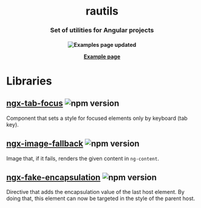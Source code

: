<h1 align="center"  style="border-bottom: none;">rautils</h1>

<h3 align="center">Set of utilities for Angular projects</h3>

<h4 align="center">

![Examples page updated](https://github.com/rautils/rautils/workflows/Update%20rautils%20page/badge.svg)

[Example page](https://rautils.github.io/rautils)

</h4>

# Libraries

## [ngx-tab-focus](https://github.com/rautils/rautils/tree/master/projects/ngx-tab-focus) ![npm version](https://badge.fury.io/js/%40rautils%2Fngx-tab-focus.svg)

Component that sets a style for focused elements only by keyboard (tab key).

## [ngx-image-fallback](https://github.com/rautils/rautils/tree/master/projects/ngx-image-fallback) ![npm version](https://badge.fury.io/js/%40rautils%2Fngx-image-fallback.svg)


Image that, if it fails, renders the given content in `ng-content`.


## [ngx-fake-encapsulation](https://github.com/rautils/rautils/tree/master/projects/ngx-fake-encapsulation) ![npm version](https://badge.fury.io/js/%40rautils%2Fngx-fake-encapsulation.svg)


Directive that adds the encapsulation value of the last host element. By doing that, this element can now be targeted in the style of the parent host.
